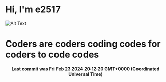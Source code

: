 # Hi, I'm e2517

![Alt Text](https://github.com/E2517/e2517/blob/master/images/background.gif)

# Coders are coders coding codes for coders to code codes

<h4 align="center">Last commit was Fri Feb 23 2024 20:12:20 GMT+0000 (Coordinated Universal Time)</h4>
